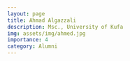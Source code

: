 ```yaml
---
layout: page
title: Ahmad Algazzali
description: Msc., University of Kufa 
img: assets/img/ahmed.jpg
importance: 4
category: Alumni
---
```


